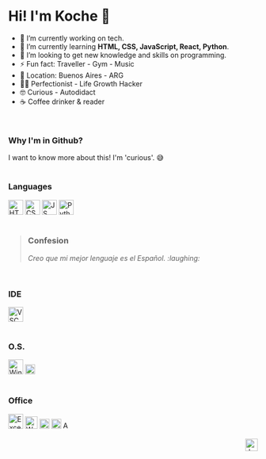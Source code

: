 # Hi! I'm Koche 👋


- 👷 I’m currently working on tech.
- 🌱 I’m currently learning **HTML, CSS, JavaScript, React, Python**.
- 🔭 I’m looking to get new knowledge and skills on programming.
- ⚡ Fun fact: Traveller - Gym - Music
- 🚩 Location: Buenos Aires - ARG
- 🙋‍♂️ Perfectionist - Life Growth Hacker
- 🤓 Curious - Autodidact
- ☕ Coffee drinker & reader
</br>

<div>
  <h3>Why I'm in Github?</h3>
  I want to know more about this! I'm 'curious'. 😅
</div><br/>

<div>
  <h3>Languages</h3>
  <img alt="HTML" height="30" src="https://img.shields.io/badge/HTML-blue?style=flat&logo=html5&logoColor=white">
  <img alt="CSS" height="30" src="https://img.shields.io/badge/CSS-orange?style=flat&logo=css3&logoColor=white">
  <img alt="JS" height="30" src="https://img.shields.io/badge/JavaScript-yellow?style=flat&logo=javascript&logoColor=white">
  <img alt="Python" height="30" src="https://img.shields.io/badge/Python-357AE7?style=flat&logo=python&logoColor=white"><br>  
</div><br/>

<div>
<blockquote>
  <h3>Confesion</h3>
  <p><i>Creo que mi mejor lenguaje es el Español. :laughing:</i></p>
</blockquote>
</div></br>

<div>
  <h3>IDE</h3>
  <img alt="VSCode" height="30" src="https://img.shields.io/badge/Editor-VS%20Code-0076C5.svg?style=flat&logo=visual-studio&logoColor=white">
</div></br>

<div style="display: inline_block">
  <h3>O.S.</h4>
  <img alt="Windows" height="30" src="https://img.shields.io/badge/OS-Windows-0AABE5?style=flat&logo=windows&logoColor=white">
  <img alt="Windows" height="20" src="https://img.shields.io/badge/OS-Linux-609927?style=flat&logo=linux&logoColor=white">
</div><br/>
 
<div style="display: inline_block">
  <h3>Office</h4>
  <img alt="Excel" height="30" src="https://img.shields.io/badge/Office-Excel-28BB7B?style=flat&logo=microsoft-excel&logoColor=white">
  <img alt="Word" height="25" src="https://img.shields.io/badge/Office-Word-028DD2?style=flat&logo=microsoft-word&logoColor=white">
  <img alt="Power Point" height="20" src="https://img.shields.io/badge/Office-Power%20Point-CD4425?style=flat&logo=microsoft-powerpoint&logoColor=white">
  <img alt="Visio" height="20" src="https://img.shields.io/badge/Office-Visio-345097?style=flat&logo=microsoft-visio&logoColor=white">
  <img alt="Access" height="15" src="https://img.shields.io/badge/Office-Access-B31319?style=flat&logo=microsoft-access&logoColor=white">
</div><br/>

<div align="right">
  <img alt="bye" height="25" src="https://img.shields.io/badge/Regards!-Saludos!-brightgreen">
</div>
